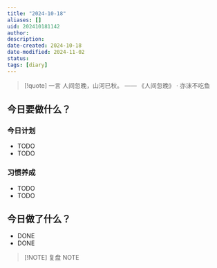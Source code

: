 ```yaml
---
title: "2024-10-18"
aliases: []
uid: 202410181142
author: 
description: 
date-created: 2024-10-18
date-modified: 2024-11-02
status: 
tags: [diary]
---
```


> [!quote] 一言
 人间忽晚，山河已秋。 —— 《人间忽晚》 · 亦沫不吃鱼

## 今日要做什么？

### 今日计划

- TODO
- TODO

### 习惯养成

- TODO
- TODO

## 今日做了什么？

- DONE
- DONE

> [!NOTE] 复盘
> NOTE
